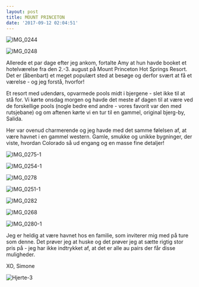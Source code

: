 ```yaml
---
layout: post
title: MOUNT PRINCETON
date: '2017-09-12 02:04:51'
---
```


![IMG_0244](/simonejakobsen.dk/images/2017/09/IMG_0244.JPG)

![IMG_0248](/simonejakobsen.dk/images/2017/09/IMG_0248.JPG)

Allerede et par dage efter jeg ankom, fortalte Amy at hun havde booket et hotelværelse fra den 2.-3. august på Mount Princeton Hot Springs Resort. 
Det er (åbenbart) et meget populært sted at besøge og derfor svært at få et værelse - og jeg forstå, hvorfor! 

Et resort med udendørs, opvarmede pools midt i bjergene - slet ikke til at stå for. 
Vi kørte onsdag morgen og havde det meste af dagen til at være ved de forskellige pools (nogle bedre end andre - vores favorit var den med rutsjebane) og om aftenen kørte vi en tur til en gammel, original bjerg-by, Salida. 

Her var ovenud charmerende og jeg havde med det samme følelsen af, at være havnet i en gammel western. Gamle, smukke og unikke bygninger, der viste, hvordan Colorado så ud engang og en masse fine detaljer!

![IMG_0275-1](/simonejakobsen.dk/images/2017/09/IMG_0275-1.JPG)

![IMG_0254-1](/simonejakobsen.dk/images/2017/09/IMG_0254-1.JPG)

![IMG_0278](/simonejakobsen.dk/images/2017/09/IMG_0278.JPG)

![IMG_0251-1](/simonejakobsen.dk/images/2017/09/IMG_0251-1.JPG)

![IMG_0282](/simonejakobsen.dk/images/2017/09/IMG_0282.JPG)

![IMG_0268](/simonejakobsen.dk/images/2017/09/IMG_0268.JPG)

![IMG_0280-1](/simonejakobsen.dk/images/2017/09/IMG_0280-1.JPG)


Jeg er heldig at være havnet hos en familie, som inviterer mig med på ture som denne. Det prøver jeg at huske og det prøver jeg at sætte rigtig stor pris på - jeg har ikke indtrykket af, at det er alle au pairs der får disse muligheder. 

XO, Simone

![Hjerte-3](/simonejakobsen.dk/images/2017/09/Hjerte-3.jpg)
